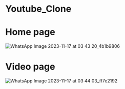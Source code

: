 # Youtube_Clone
# Home page
![WhatsApp Image 2023-11-17 at 03 43 20_4b1b9806](https://github.com/harshshivam02/youtube_clone/assets/113056031/1de75ab5-949a-4304-8fdc-d7573f6cd3fb)

# Video page
![WhatsApp Image 2023-11-17 at 03 44 03_ff7e2192](https://github.com/harshshivam02/youtube_clone/assets/113056031/509c8b76-b047-493c-9a0a-81f869cb654d)



